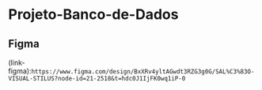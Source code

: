 # Projeto-Banco-de-Dados

## Figma
(link-figma):`https://www.figma.com/design/BxXRv4yltAGwdt3RZG3g0G/SAL%C3%83O-VISUAL-STILUS?node-id=21-2518&t=hdc0J1IjFK0wq1iP-0`
